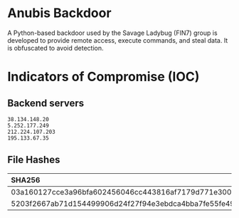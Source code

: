# Anubis Backdoor

A Python-based backdoor used by the Savage Ladybug (FIN7) group is developed to provide remote access, execute commands, and steal data. It is obfuscated to avoid detection.

# Indicators of Compromise (IOC)

## Backend servers
```
38.134.148.20
5.252.177.249
212.224.107.203
195.133.67.35
```

## File Hashes

| SHA256                                                           |
| :--------------------------------------------------------------- |
| 03a160127cce3a96bfa602456046cc443816af7179d771e300fec80c5ab9f00f |
| 5203f2667ab71d154499906d24f27f94e3ebdca4bba7fe55fe490b336bad8919 |
